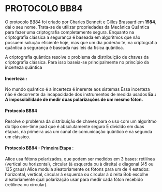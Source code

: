 # PROTOCOLO BB84

O protocolo BB84 foi criado por Charles Bennett e Gilles Brassard em <b>1984</b>, daí o seu nome. Trata-se de utilizar propriedades da Mecânica Quântica para fazer uma criptografia completamente segura. Enquanto na criptografia clássica a segurança é baseada em algoritmos que não possuem solução eficiente hoje, mas que um dia poderão te, na criptografia quântica a segurança é baseada nas leis da física quântica.

A criptografia quântica resolve o problema da distribuição de chaves da criptografia clássica. 
Para isso baseia-se principalmente no princípio da incerteza quântica

#### Incerteza :
No mundo quântico é a incerteza é inerente aos sistemas
Essa incerteza não é decorrente da incapacidade dos instrumentos de medida usados
<b>Ex.: A impossibilidade de medir duas polarizações de um mesmo fóton.</b>

#### Protocolo BB84
Resolve o problema da distribuição de chaves para o uso com um algoritmo do tipo one-time pad que é absolutamente seguro
É dividido em duas etapas, na primeira usa um canal de comunicação quântico e na segunda um clássico.

#### Protocolo BB84 - Primeira Etapa :
Alice usa fótons polarizados, que podem ser medidos em 3 bases: retilínea (vertical ou horizontal), circular (à esquerda ou à direita) e diagonal (45 ou 135 graus)
Alice modula aleatoriamente os fótons para um de 4 estados: horizontal, vertical, circular à esquerda ou circular à direita
Bob escolhe aleatoriamente qual polarização usar para medir cada fóton recebido (retilínea ou circular).
